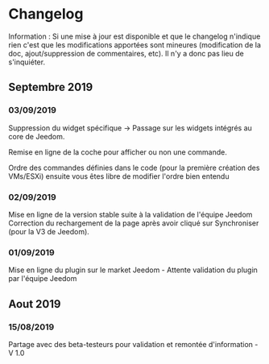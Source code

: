 # Changelog

Information : Si une mise à jour est disponible et que le changelog n'indique rien c'est que les modifications apportées sont mineures (modification de la doc, ajout/suppression de commentaires, etc). Il n'y a donc pas lieu de s'inquiéter.

## Septembre 2019
### 03/09/2019 
Suppression du widget spécifique -> Passage sur les widgets intégrés au core de Jeedom. 

Remise en ligne de la coche pour afficher ou non une commande.

Ordre des commandes définies dans le code (pour la première création des VMs/ESXi) ensuite vous êtes libre de modifier l'ordre bien entendu

### 02/09/2019 
Mise en ligne de la version stable suite à la validation de l'équipe Jeedom
Correction du rechargement de la page après avoir cliqué sur Synchroniser (pour la V3 de Jeedom).

### 01/09/2019 
Mise en ligne du plugin sur le market Jeedom - Attente validation du plugin par l'équipe Jeedom

## Aout 2019
### 15/08/2019 
Partage avec des beta-testeurs pour validation et remontée d'information - V 1.0
